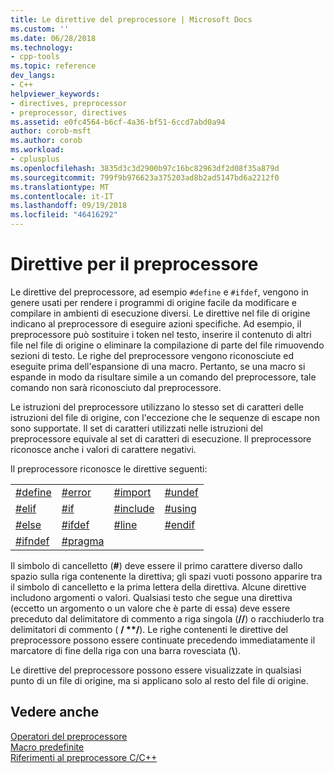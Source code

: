 ```yaml
---
title: Le direttive del preprocessore | Microsoft Docs
ms.custom: ''
ms.date: 06/28/2018
ms.technology:
- cpp-tools
ms.topic: reference
dev_langs:
- C++
helpviewer_keywords:
- directives, preprocessor
- preprocessor, directives
ms.assetid: e0fc4564-b6cf-4a36-bf51-6ccd7abd0a94
author: corob-msft
ms.author: corob
ms.workload:
- cplusplus
ms.openlocfilehash: 3835d3c3d2900b97c16bc82963df2d08f35a879d
ms.sourcegitcommit: 799f9b976623a375203ad8b2ad5147bd6a2212f0
ms.translationtype: MT
ms.contentlocale: it-IT
ms.lasthandoff: 09/19/2018
ms.locfileid: "46416292"
---
```

# <a name="preprocessor-directives"></a>Direttive per il preprocessore

Le direttive del preprocessore, ad esempio `#define` e `#ifdef`, vengono in genere usati per rendere i programmi di origine facile da modificare e compilare in ambienti di esecuzione diversi. Le direttive nel file di origine indicano al preprocessore di eseguire azioni specifiche. Ad esempio, il preprocessore può sostituire i token nel testo, inserire il contenuto di altri file nel file di origine o eliminare la compilazione di parte del file rimuovendo sezioni di testo. Le righe del preprocessore vengono riconosciute ed eseguite prima dell'espansione di una macro. Pertanto, se una macro si espande in modo da risultare simile a un comando del preprocessore, tale comando non sarà riconosciuto dal preprocessore.

Le istruzioni del preprocessore utilizzano lo stesso set di caratteri delle istruzioni del file di origine, con l'eccezione che le sequenze di escape non sono supportate. Il set di caratteri utilizzati nelle istruzioni del preprocessore equivale al set di caratteri di esecuzione. Il preprocessore riconosce anche i valori di carattere negativi.

Il preprocessore riconosce le direttive seguenti:

|||||
|-|-|-|-|
|[#define](../preprocessor/hash-define-directive-c-cpp.md)|[#error](../preprocessor/hash-error-directive-c-cpp.md)|[#import](../preprocessor/hash-import-directive-cpp.md)|[#undef](../preprocessor/hash-undef-directive-c-cpp.md)|
|[#elif](../preprocessor/hash-if-hash-elif-hash-else-and-hash-endif-directives-c-cpp.md)|[#if](../preprocessor/hash-if-hash-elif-hash-else-and-hash-endif-directives-c-cpp.md)|[#include](../preprocessor/hash-include-directive-c-cpp.md)|[#using](../preprocessor/hash-using-directive-cpp.md)|
|[#else](../preprocessor/hash-if-hash-elif-hash-else-and-hash-endif-directives-c-cpp.md)|[#ifdef](../preprocessor/hash-ifdef-and-hash-ifndef-directives-c-cpp.md)|[#line](../preprocessor/hash-line-directive-c-cpp.md)|[#endif](../preprocessor/hash-if-hash-elif-hash-else-and-hash-endif-directives-c-cpp.md)|
|[#ifndef](../preprocessor/hash-ifdef-and-hash-ifndef-directives-c-cpp.md)|[#pragma](../preprocessor/pragma-directives-and-the-pragma-keyword.md)|||

Il simbolo di cancelletto (**#**) deve essere il primo carattere diverso dallo spazio sulla riga contenente la direttiva; gli spazi vuoti possono apparire tra il simbolo di cancelletto e la prima lettera della direttiva. Alcune direttive includono argomenti o valori. Qualsiasi testo che segue una direttiva (eccetto un argomento o un valore che è parte di essa) deve essere preceduto dal delimitatore di commento a riga singola (**//**) o racchiuderlo tra delimitatori di commento ( __/ \*\*/__). Le righe contenenti le direttive del preprocessore possono essere continuate precedendo immediatamente il marcatore di fine della riga con una barra rovesciata (**\\**).

Le direttive del preprocessore possono essere visualizzate in qualsiasi punto di un file di origine, ma si applicano solo al resto del file di origine.

## <a name="see-also"></a>Vedere anche

[Operatori del preprocessore](../preprocessor/preprocessor-operators.md)<br/>
[Macro predefinite](../preprocessor/predefined-macros.md)<br/>
[Riferimenti al preprocessore C/C++](../preprocessor/c-cpp-preprocessor-reference.md)  
